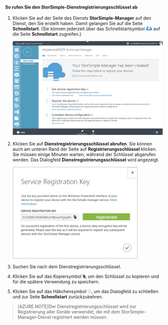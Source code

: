 
#### So rufen Sie den StorSimple-Dienstregistrierungsschlüssel ab

1. Klicken Sie auf der Seite des Diensts **StorSimple-Manager** auf den Dienst, den Sie erstellt haben. Damit gelangen Sie auf die Seite **Schnellstart**. (Sie können jederzeit über das Schnellstartsymbol ![StorSimple-Schnellstart, Symbol](./media/storsimple-get-service-registration-key-gov/HCS_QuickStartIcon-include.png) auf die Seite **Schnellstart** zugreifen.)

     ![StorSimple-Schnellstart, Seite](./media/storsimple-get-service-registration-key-gov/HCS_ServiceQuickStart-gov-include.png)

2. Klicken Sie auf **Dienstregistrierungsschlüssel abrufen**. Sie können auch am unteren Rand der Seite auf **Registrierungsschlüssel** klicken. Sie müssen einige Minuten warten, während der Schlüssel abgerufen werden. Das Dialogfeld **Dienstregistrierungsschlüssel** wird angezeigt.

     ![Dienstregistrierungsschlüssel, Dialogfeld](./media/storsimple-get-service-registration-key-gov/HCS_ServiceRegistrationKey-gov-include.png)

3. Suchen Sie nach dem Dienstregistrierungsschlüssel.

4. Klicken Sie auf das Kopiersymbol ![StorSimple, Kopiersymbol](./media/storsimple-get-service-registration-key-gov/HCS_CopyIcon-include.png), um den Schlüssel zu kopieren und für die spätere Verwendung zu speichern.

5. Klicken Sie auf das Häkchensymbol ![StorSimple, Häkchensymbol](./media/storsimple-get-service-registration-key-gov/HCS_CheckIcon-include.png), um das Dialogfeld zu schließen und zur Seite **Schnellstart** zurückzukehren.

> [AZURE.NOTE]Der Dienstregistrierungsschlüssel wird zur Registrierung aller Geräte verwendet, die mit dem StorSimple-Manager-Dienst registriert werden müssen.

 

<!---HONumber=July15_HO2-->